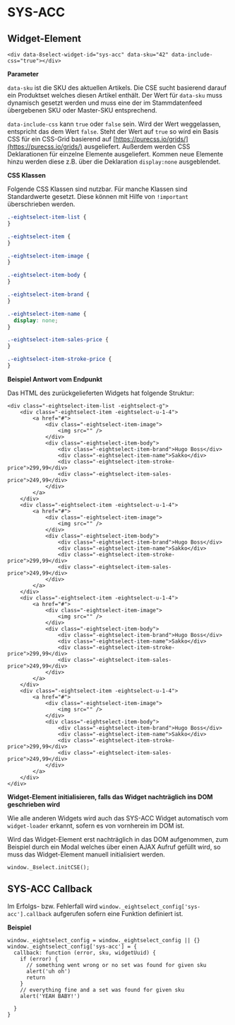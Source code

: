 # SYS-ACC

## Widget-Element

```markup
<div data-8select-widget-id="sys-acc" data-sku="42" data-include-css="true"></div>
```

**Parameter**

`data-sku` ist die SKU des aktuellen Artikels. Die CSE sucht basierend darauf ein Produktset welches diesen Artikel enthält. Der Wert für `data-sku` muss dynamisch gesetzt werden und muss eine der im Stammdatenfeed übergebenen SKU oder Master-SKU entsprechend.

`data-include-css` kann `true` oder `false` sein. Wird der Wert weggelassen, entspricht das dem Wert `false`. Steht der Wert auf `true` so wird ein Basis CSS für ein CSS-Grid basierend auf [https://purecss.io/grids/](https://purecss.io/grids/) ausgeliefert. Außerdem werden CSS Deklarationen für einzelne Elemente ausgeliefert. Kommen neue Elemente hinzu werden diese z.B. über die Deklaration `display:none` ausgeblendet.

**CSS Klassen**

Folgende CSS Klassen sind nutzbar. Für manche Klassen sind Standardwerte gesetzt. Diese können mit Hilfe von `!important` überschrieben werden.

```css
.-eightselect-item-list {
}

.-eightselect-item {
}

.-eightselect-item-image {
}

.-eightselect-item-body {
}

.-eightselect-item-brand {
}

.-eightselect-item-name {
  display: none;
}

.-eightselect-item-sales-price {
}

.-eightselect-item-stroke-price {
}
```

**Beispiel Antwort vom Endpunkt**

Das HTML des zurückgelieferten Widgets hat folgende Struktur:

```markup
<div class="-eightselect-item-list -eightselect-g">
    <div class="-eightselect-item -eightselect-u-1-4">
        <a href="#">
            <div class="-eightselect-item-image">
                <img src="" />
            </div>
            <div class="-eightselect-item-body">
                <div class="-eightselect-item-brand">Hugo Boss</div>
                <div class="-eightselect-item-name">Sakko</div>
                <div class="-eightselect-item-stroke-price">299,99</div>
                <div class="-eightselect-item-sales-price">249,99</div>
            </div>
        </a>
    </div>
    <div class="-eightselect-item -eightselect-u-1-4">
        <a href="#">
            <div class="-eightselect-item-image">
                <img src="" />
            </div>
            <div class="-eightselect-item-body">
                <div class="-eightselect-item-brand">Hugo Boss</div>
                <div class="-eightselect-item-name">Sakko</div>
                <div class="-eightselect-item-stroke-price">299,99</div>
                <div class="-eightselect-item-sales-price">249,99</div>
            </div>
        </a>
    </div>
    <div class="-eightselect-item -eightselect-u-1-4">
        <a href="#">
            <div class="-eightselect-item-image">
                <img src="" />
            </div>
            <div class="-eightselect-item-body">
                <div class="-eightselect-item-brand">Hugo Boss</div>
                <div class="-eightselect-item-name">Sakko</div>
                <div class="-eightselect-item-stroke-price">299,99</div>
                <div class="-eightselect-item-sales-price">249,99</div>
            </div>
        </a>
    </div>
    <div class="-eightselect-item -eightselect-u-1-4">
        <a href="#">
            <div class="-eightselect-item-image">
                <img src="" />
            </div>
            <div class="-eightselect-item-body">
                <div class="-eightselect-item-brand">Hugo Boss</div>
                <div class="-eightselect-item-name">Sakko</div>
                <div class="-eightselect-item-stroke-price">299,99</div>
                <div class="-eightselect-item-sales-price">249,99</div>
            </div>
        </a>
    </div>
</div>
```

**Widget-Element initialisieren, falls das Widget nachträglich ins DOM geschrieben wird**

Wie alle anderen Widgets wird auch das SYS-ACC Widget automatisch vom `widget-loader` erkannt, sofern es von vornherein im DOM ist.

Wird das Widget-Element erst nachträglich in das DOM aufgenommen, zum Beispiel durch ein Modal welches über einen AJAX Aufruf gefüllt wird, so muss das Widget-Element manuell initialisiert werden.

```text
window._8select.initCSE();
```

## SYS-ACC Callback

Im Erfolgs- bzw. Fehlerfall wird `window._eightselect_config['sys-acc'].callback` aufgerufen sofern eine Funktion definiert ist.

**Beispiel**

```text
window._eightselect_config = window._eightselect_config || {}
window._eightselect_config['sys-acc'] = {
  callback: function (error, sku, widgetUuid) {
    if (error) {
      // something went wrong or no set was found for given sku
      alert('uh oh')
      return
    }
    // everything fine and a set was found for given sku
    alert('YEAH BABY!')

  }
}
```

